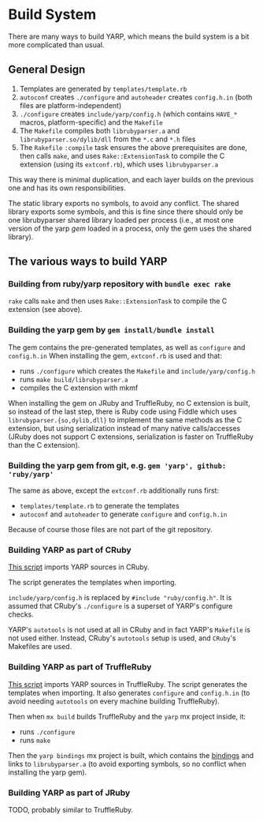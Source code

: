 # Build System

There are many ways to build YARP, which means the build system is a bit more complicated than usual.

## General Design

1. Templates are generated by `templates/template.rb`
2. `autoconf` creates `./configure` and `autoheader` creates `config.h.in` (both files are platform-independent)
3. `./configure` creates `include/yarp/config.h` (which contains `HAVE_*` macros, platform-specific) and the `Makefile`
4. The `Makefile` compiles both `librubyparser.a` and `librubyparser.so/dylib/dll` from the `*.c` and `*.h` files
5. The `Rakefile` `:compile` task ensures the above prerequisites are done, then calls `make`,
  and uses `Rake::ExtensionTask` to compile the C extension (using its `extconf.rb`), which uses `librubyparser.a`

This way there is minimal duplication, and each layer builds on the previous one and has its own responsibilities.

The static library exports no symbols, to avoid any conflict.
The shared library exports some symbols, and this is fine since there should only be one librubyparser shared library
loaded per process (i.e., at most one version of the yarp *gem* loaded in a process, only the gem uses the shared library).

## The various ways to build YARP

### Building from ruby/yarp repository with `bundle exec rake`

`rake` calls `make` and then uses `Rake::ExtensionTask` to compile the C extension (see above).

### Building the yarp gem by `gem install/bundle install`

The gem contains the pre-generated templates, as well as `configure` and `config.h.in`
When installing the gem, `extconf.rb` is used and that:
* runs `./configure` which creates the `Makefile` and `include/yarp/config.h`
* runs `make build/librubyparser.a`
* compiles the C extension with mkmf

When installing the gem on JRuby and TruffleRuby, no C extension is built, so instead of the last step,
there is Ruby code using Fiddle which uses `librubyparser.{so,dylib,dll}`
to implement the same methods as the C extension, but using serialization instead of many native calls/accesses
(JRuby does not support C extensions, serialization is faster on TruffleRuby than the C extension).

### Building the yarp gem from git, e.g. `gem 'yarp', github: 'ruby/yarp'`

The same as above, except the `extconf.rb` additionally runs first:
* `templates/template.rb` to generate the templates
* `autoconf` and `autoheader` to generate `configure` and `config.h.in`

Because of course those files are not part of the git repository.

### Building YARP as part of CRuby

[This script](https://github.com/ruby/ruby/blob/32e828bb4a6c65a392b2300f3bdf93008c7b6f25/tool/sync_default_gems.rb#L399-L426) imports YARP sources in CRuby.

The script generates the templates when importing.

`include/yarp/config.h` is replaced by `#include "ruby/config.h"`.
It is assumed that CRuby's `./configure` is a superset of YARP's configure checks.

YARP's `autotools` is not used at all in CRuby and in fact YARP's `Makefile` is not used either.
Instead, CRuby's `autotools` setup is used, and `CRuby`'s Makefiles are used.

### Building YARP as part of TruffleRuby

[This script](https://github.com/oracle/truffleruby/blob/master/tool/import-yarp.sh) imports YARP sources in TruffleRuby.
The script generates the templates when importing.
It also generates `configure` and `config.h.in` (to avoid needing `autotools` on every machine building TruffleRuby).

Then when `mx build` builds TruffleRuby and the `yarp` mx project inside, it:
* runs `./configure`
* runs `make`

Then the `yarp bindings` mx project is built, which contains the [bindings](https://github.com/oracle/truffleruby/blob/master/src/main/c/yarp_bindings/src/yarp_bindings.c)
and links to `librubyparser.a` (to avoid exporting symbols, so no conflict when installing the yarp gem).

### Building YARP as part of JRuby

TODO, probably similar to TruffleRuby.
